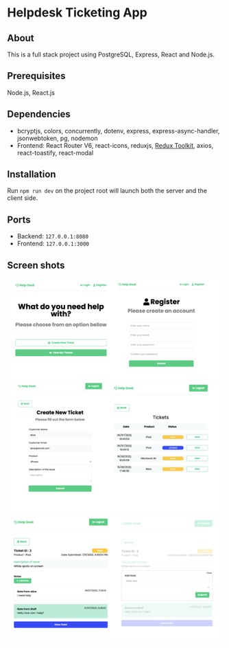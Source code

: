 # Helpdesk Ticketing App

## About

This is a full stack project using PostgreSQL, Express, React and Node.js.

## Prerequisites

Node.js, React.js

## Dependencies

-   bcryptjs, colors, concurrently, dotenv, express, express-async-handler, jsonwebtoken, pg, nodemon
-   Frontend: React Router V6, react-icons, reduxjs, [Redux Toolkit](https://www.npmjs.com/package/@reduxjs/toolkit), axios, react-toastify, react-modal

## Installation

Run `npm run dev` on the project root will launch both the server and the client side.

## Ports

-   Backend: `127.0.0.1:8080`
-   Frontend: `127.0.0.1:3000`

## Screen shots

![alt text](https://github.com/cligrenet/helpdesk-ticketing-app/blob/main/frontend/public/shot1.png 'screen shot 1')
![alt text](https://github.com/cligrenet/helpdesk-ticketing-app/blob/main/frontend/public/shot2.png 'screen shot 2')
![alt text](https://github.com/cligrenet/helpdesk-ticketing-app/blob/main/frontend/public/shot3.png 'screen shot 3')
